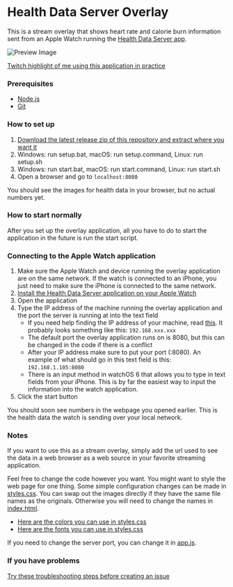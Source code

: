 # Health Data Server Overlay
This is a stream overlay that shows heart rate and calorie burn information sent from an Apple Watch running the [Health Data Server app](https://apps.apple.com/us/app/health-data-server/id1496042074).

![Preview Image](https://github.com/Rexios80/Health-Data-Server-Overlay/blob/4534a59d792d7f172a7e9958010fe4bc692c5ca7/PreviewImage.png)

[Twitch highlight of me using this application in practice](https://www.twitch.tv/videos/626646069)
### Prerequisites
   - [Node.js](https://nodejs.org/)
   - [Git](https://git-scm.com/)

### How to set up
1. [Download the latest release zip of this repository and extract where you want it](https://github.com/Rexios80/Health-Data-Server-Overlay/releases)
2. Windows: run setup.bat, macOS: run setup.command, Linux: run setup.sh
3. Windows: run start.bat, macOS: run start.command, Linux: run start.sh
4. Open a browser and go to `localhost:8080`

You should see the images for health data in your browser, but no actual numbers yet.

### How to start normally
After you set up the overlay application, all you have to do to start the application in the future is run the start script.

### Connecting to the Apple Watch application
1. Make sure the Apple Watch and device running the overlay application are on the same network. If the watch is connected to an iPhone, you just need to make sure the iPhone is connected to the same network.
2. [Install the Health Data Server application on your Apple Watch](https://apps.apple.com/us/app/health-data-server/id1496042074)
3. Open the application
4. Type the IP address of the machine running the overlay application and the port the server is running at into the text field
   - If you need help finding the IP address of your machine, read [this](https://www.tp-link.com/us/support/faq/838/). It probably looks something like this: `192.168.xxx.xxx`
   - The default port the overlay application runs on is 8080, but this can be changed in the code if there is a conflict
   - After your IP address make sure to put your port (:8080). An example of what should go in this text field is this: `192.168.1.105:8080`
   - There is an input method in watchOS 6 that allows you to type in text fields from your iPhone. This is by far the easiest way to input the information into the watch application.
5. Click the start button

You should soon see numbers in the webpage you opened earlier. This is the health data the watch is sending over your local network.

### Notes
If you want to use this as a stream overlay, simply add the url used to see the data in a web browser as a web source in your favorite streaming application.

Feel free to change the code however you want. You might want to style the web page for one thing. Some simple configuration changes can be made in [styles.css](public/styles.css). You can swap out the images directly if they have the same file names as the originals. Otherwise you will need to change the names in [index.html](public/index.html).
   - [Here are the colors you can use in styles.css](https://www.rapidtables.com/web/css/css-color.html)
   - [Here are the fonts you can use in styles.css](https://css-tricks.com/snippets/css/css-font-families/)

If you need to change the server port, you can change it in [app.js](public/app.js).

### If you have problems
[Try these troubleshooting steps before creating an issue](https://github.com/Rexios80/Health-Data-Server-Overlay/wiki/Troubleshooting)
